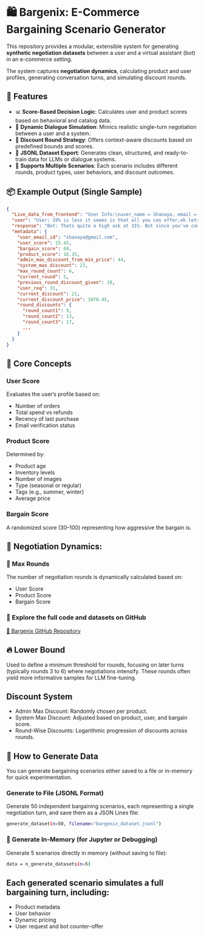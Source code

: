 # 🛍️ Bargenix: E-Commerce Bargaining Scenario Generator

This repository provides a modular, extensible system for generating **synthetic negotiation datasets** between a user and a virtual assistant (bot) in an e-commerce setting.

The system captures **negotiation dynamics**, calculating product and user profiles, generating conversation turns, and simulating discount rounds.


## 🔧 Features

- 📊 **Score-Based Decision Logic**: Calculates user and product scores based on behavioral and catalog data.
- 💬 **Dynamic Dialogue Simulation**: Mimics realistic single-turn negotiation between a user and a system.
- 💸 **Discount Round Strategy**: Offers context-aware discounts based on predefined bounds and scores.
- 💾 **JSONL Dataset Export**: Generates clean, structured, and ready-to-train data for LLMs or dialogue systems.
- 🔁 **Supports Multiple Scenarios**: Each scenario includes different rounds, product types, user behaviors, and discount outcomes.


## 📦 Example Output (Single Sample)

```json
{
  "Live_data_from_frontend": "User Info:\nuser_name = Shanaya, email = shanaya@gmail.com, ...\n\nProduct Info:\nproduct_name = Electric Fan, ...",
  "user": "User: 19% is less it seems is that all you can offer,ok lets say if you can make it to 31 thats a deal",
  "response": "Bot: Thats quite a high ask at 31%. But since you've come this far, I can drop the price to 1070.45 INR, which gives you 21% off.",
  "metadata": {
    "user_email_id": "shanaya@gmail.com",
    "user_score": 25.45,
    "bargain_score": 69,
    "product_score": 16.35,
    "admin_max_discount_from_min_price": 44,
    "system_max_discount": 23,
    "max_round_count": 6,
    "current_round": 5,
    "previous_round_discount_given": 19,
    "user_req": 31,
    "current_discount": 21,
    "current_discount_price": 1070.45,
    "round_discounts": {
      "round_count1": 9,
      "round_count2": 13,
      "round_count3": 17,
      ...
    }
  }
}
```

## 🧠 Core Concepts

### User Score
Evaluates the user’s profile based on:
- Number of orders
- Total spend vs refunds
- Recency of last purchase
- Email verification status

### Product Score
Determined by:
- Product age
- Inventory levels
- Number of images
- Type (seasonal or regular)
- Tags (e.g., summer, winter)
- Average price

### Bargain Score
A randomized score (30–100) representing how aggressive the bargain is.

## 🔁 Negotiation Dynamics:

### 🔻 Max Rounds
The number of negotiation rounds is dynamically calculated based on:
- User Score
- Product Score
- Bargain Score

### 📂 Explore the full code and datasets on GitHub
[🔗 Bargenix GitHub Repository](https://github.com/Bargenix/fastapi_llm_backend/blob/2da7d87a4537cf7202238e83f2f98a76306de75c/helper.py)

## 🔥 Lower Bound
Used to define a minimum threshold for rounds, focusing on later turns (typically rounds 3 to 6) where negotiations intensify. These rounds often yield more informative samples for LLM fine-tuning.

## Discount System
- Admin Max Discount: Randomly chosen per product.
- System Max Discount: Adjusted based on product, user, and bargain score.
- Round-Wise Discounts: Logarithmic progression of discounts across rounds.

## 🧪 How to Generate Data
You can generate bargaining scenarios either saved to a file or in-memory for quick experimentation.

### Generate to File (JSONL Format)
Generate 50 independent bargaining scenarios, each representing a single negotiation turn, and save them as a JSON Lines file:
```bash
generate_dataset(n=50, filename="bargenix_dataset.jsonl")
```

### 🧪 Generate In-Memory (for Jupyter or Debugging)
Generate 5 scenarios directly in memory (without saving to file):
```bash
data = n_generate_datasets(n=5)
```
## Each generated scenario simulates a full bargaining turn, including:
- Product metadata
- User behavior
- Dynamic pricing
- User request and bot counter-offer
